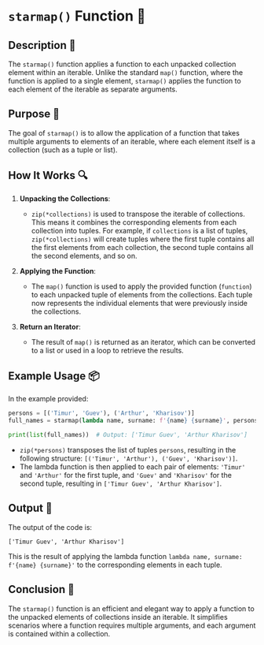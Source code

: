 # `starmap()` Function 📝

## Description 📝

The `starmap()` function applies a function to each unpacked collection element within an iterable.
Unlike the standard `map()` function, where the function is applied to a single element, `starmap()` applies the function to each element of the iterable as separate arguments.

## Purpose 🎯

The goal of `starmap()` is to allow the application of a function that takes multiple arguments to elements of an iterable, where each element itself is a collection (such as a tuple or list).

## How It Works 🔍

1. **Unpacking the Collections**:

    - `zip(*collections)` is used to transpose the iterable of collections. This means it combines the corresponding elements from each collection into tuples. For example, if `collections` is a list of tuples, `zip(*collections)` will create tuples where the first tuple contains all the first elements from each collection, the second tuple contains all the second elements, and so on.

2. **Applying the Function**:
    - The `map()` function is used to apply the provided function (`function`) to each unpacked tuple of elements from the collections. Each tuple now represents the individual elements that were previously inside the collections.
3. **Return an Iterator**:
    - The result of `map()` is returned as an iterator, which can be converted to a list or used in a loop to retrieve the results.

## Example Usage 📦

In the example provided:

```python
persons = [('Timur', 'Guev'), ('Arthur', 'Kharisov')]
full_names = starmap(lambda name, surname: f'{name} {surname}', persons)

print(list(full_names))  # Output: ['Timur Guev', 'Arthur Kharisov']
```

-   `zip(*persons)` transposes the list of tuples `persons`, resulting in the following structure: `[('Timur', 'Arthur'), ('Guev', 'Kharisov')]`.
-   The lambda function is then applied to each pair of elements: `'Timur'` and `'Arthur'` for the first tuple, and `'Guev'` and `'Kharisov'` for the second tuple, resulting in `['Timur Guev', 'Arthur Kharisov']`.

## Output 📜

The output of the code is:

```
['Timur Guev', 'Arthur Kharisov']
```

This is the result of applying the lambda function `lambda name, surname: f'{name} {surname}'` to the corresponding elements in each tuple.

## Conclusion 🚀

The `starmap()` function is an efficient and elegant way to apply a function to the unpacked elements of collections inside an iterable.
It simplifies scenarios where a function requires multiple arguments, and each argument is contained within a collection.
